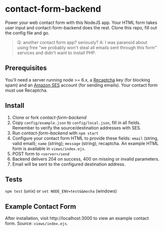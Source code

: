 # contact-form-backend
Power your web contact form with this NodeJS app. Your HTML form takes user input and contact-form-backend does the rest. Clone this repo, fill out the config file and go.

> Q: another contact form app? seriously?
> A: I was paranoid about using free "we probably won't steal all emails sent through this form" services and didn't want to install PHP.

## Prerequisites
You'll need a server running node >= 6.x, a [Recaptcha](https://www.google.com/recaptcha) key (for blocking spam) and an [Amazon SES](https://aws.amazon.com/ses) account (for sending emails). Your contact form must use Recaptcha.

## Install
1. Clone or fork *contact-form-backend*
2. Copy `config/example.json` to `config/local.json`, fill in all fields. Remember to verify the source/destination addresses with SES.
3. Run *contact-form-backend* with `npm start`
4. Configure your contact form HTML to provide these fields: `email` (string, valid email); `name` (string); `message` (string), recaptcha. An example HTML form is available in `views/index.ejs`.
5. POST form to `<server>/send`
6. Backend delivers 204 on success, 400 on missing or invalid parameters.
7. Email will be sent to the configured destination address.

## Tests
`npm test` (unix) or `set NODE_ENV=test&&mocha` (windows)

## Example Contact Form
After installation, visit http://localhost:3000 to view an example contact form. Source: `views/index.ejs`.
